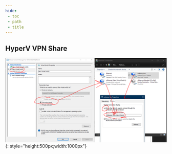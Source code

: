 ```yaml
---
hide:
 - toc
 - path
 - title
---
```

## HyperV VPN Share
![](assets/vmvpn.png){: style="height:500px;width:1000px"}